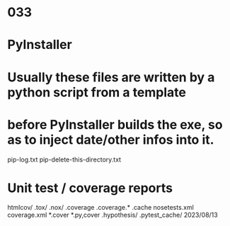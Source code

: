 # 033
# PyInstaller
#  Usually these files are written by a python script from a template
#  before PyInstaller builds the exe, so as to inject date/other infos into it.
pip-log.txt
pip-delete-this-directory.txt

# Unit test / coverage reports
htmlcov/
.tox/
.nox/
.coverage
.coverage.*
.cache
nosetests.xml
coverage.xml
*.cover
*.py,cover
.hypothesis/
.pytest_cache/
2023/08/13
